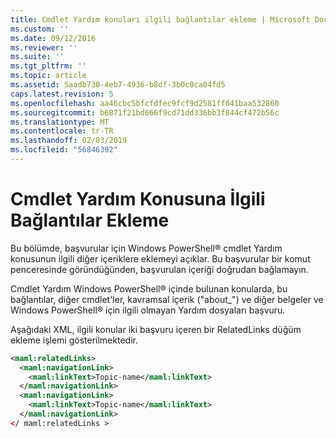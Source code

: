 ```yaml
---
title: Cmdlet Yardım konuları ilgili bağlantılar ekleme | Microsoft Docs
ms.custom: ''
ms.date: 09/12/2016
ms.reviewer: ''
ms.suite: ''
ms.tgt_pltfrm: ''
ms.topic: article
ms.assetid: 5aadb730-4eb7-4936-b8df-3b0c0ca04fd5
caps.latest.revision: 5
ms.openlocfilehash: aa46cbc5bfcfdfec9fcf9d2581ff641baa532860
ms.sourcegitcommit: b6871f21bd666f9cd71dd336bb3f844cf472b56c
ms.translationtype: MT
ms.contentlocale: tr-TR
ms.lasthandoff: 02/03/2019
ms.locfileid: "56846392"
---
```

# <a name="how-to-add-related-links-to-a-cmdlet-help-topic"></a>Cmdlet Yardım Konusuna İlgili Bağlantılar Ekleme

Bu bölümde, başvurular için Windows PowerShell® cmdlet Yardım konusunun ilgili diğer içeriklere eklemeyi açıklar. Bu başvurular bir komut penceresinde göründüğünden, başvurulan içeriği doğrudan bağlamayın.

Cmdlet Yardım Windows PowerShell® içinde bulunan konularda, bu bağlantılar, diğer cmdlet'ler, kavramsal içerik ("about_") ve diğer belgeler ve Windows PowerShell® için ilgili olmayan Yardım dosyaları başvuru.

Aşağıdaki XML, ilgili konular iki başvuru içeren bir RelatedLinks düğüm ekleme işlemi gösterilmektedir.

```xml
<maml:relatedLinks>
  <maml:navigationLink>
    <maml:linkText>Topic-name</maml:linkText>
  </maml:navigationLink>
  <maml:navigationLink>
    <maml:linkText>Topic-name</maml:linkText>
  </maml:navigationLink>
</ maml:relatedLinks >
```



